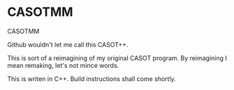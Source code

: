 CASOTMM
=======

CASOTMM

Github wouldn't let me call this CASOT++. 

This is sort of a reimagining of my original CASOT program.  By reimagining I mean remaking, let's not mince words.  

This is writen in C++.  Build instructions shall come shortly. 
